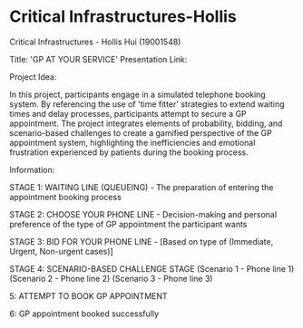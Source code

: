 # Critical Infrastructures-Hollis
 
Critical Infrastructures - Hollis Hui (19001548)

Title: 'GP AT YOUR SERVICE'
Presentation Link:

Project Idea:

In this project, participants engage in a simulated telephone booking system. By referencing the use of 'time fitter' strategies to extend waiting times and delay processes, participants attempt to secure a GP appointment. The project integrates elements of probability, bidding, and scenario-based challenges to create a gamified perspective of the GP appointment system, highlighting the inefficiencies and emotional frustration experienced by patients during the booking process.

Information:

STAGE 1: WAITING LINE (QUEUEING) - The preparation of entering the appointment booking process

STAGE 2: CHOOSE YOUR PHONE LINE - Decision-making and personal preference of the type of GP appointment the participant wants

STAGE 3: BID FOR YOUR PHONE LINE - [Based on type of (Immediate, Urgent, Non-urgent cases)]

STAGE 4: SCENARIO-BASED CHALLENGE STAGE
(Scenario 1 - Phone line 1)
(Scenario 2 - Phone line 2)
(Scenario 3 - Phone line 3)

5: ATTEMPT TO BOOK GP APPOINTMENT

6: GP appointment booked successfully